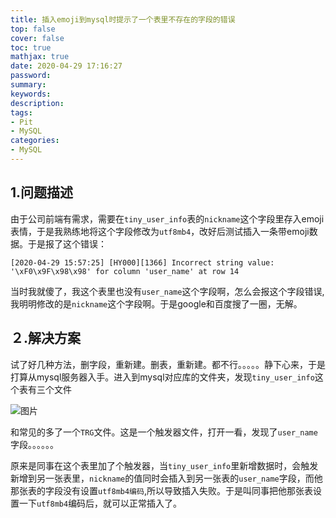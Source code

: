 ```yaml
---
title: 插入emoji到mysql时提示了一个表里不存在的字段的错误
top: false
cover: false
toc: true
mathjax: true
date: 2020-04-29 17:16:27
password:
summary:
keywords:
description:
tags:
- Pit
- MySQL
categories:
- MySQL
---
```


## 1.问题描述

由于公司前端有需求，需要在`tiny_user_info`表的`nickname`这个字段里存入emoji表情，于是我熟练地将这个字段修改为`utf8mb4`，改好后测试插入一条带emoji数据。于是报了这个错误：

```shell
[2020-04-29 15:57:25] [HY000][1366] Incorrect string value: '\xF0\x9F\x98\x98' for column 'user_name' at row 14
```

当时我就傻了，我这个表里也没有`user_name`这个字段啊，怎么会报这个字段错误,我明明修改的是`nickname`这个字段啊。于是google和百度搜了一圈，无解。

## ２.解决方案

试了好几种方法，删字段，重新建。删表，重新建。都不行。。。。。静下心来，于是打算从mysql服务器入手。进入到mysql对应库的文件夹，发现`tiny_user_info`这个表有三个文件

![图片](https://cdn.jsdelivr.net/gh/greycodee/images@main/images/2021/10/08/OY1KhKo.png)

和常见的多了一个`TRG`文件。这是一个触发器文件，打开一看，发现了`user_name`字段。。。。。。



原来是同事在这个表里加了个触发器，当`tiny_user_info`里新增数据时，会触发新增到另一张表里，`nickname`的值同时会插入到另一张表的`user_name`字段，而他那张表的字段没有设置`utf8mb4编码`,所以导致插入失败。于是叫同事把他那张表设置一下`utf8mb4`编码后，就可以正常插入了。